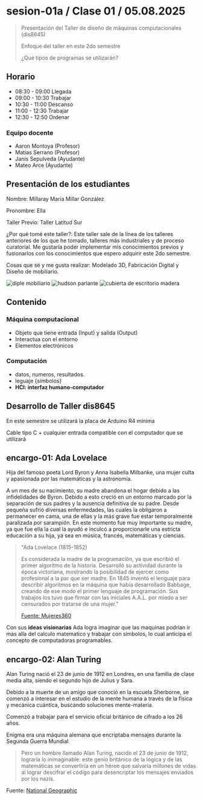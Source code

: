 # sesion-01a / Clase 01 / 05.08.2025
>
> Presentación del Taller de diseño de máquinas computacionales (dis8645)
>
> Enfoque del taller en este 2do semestre
>
> ¿Qué tipos de programas se utilizarán?

## Horario

- 08:30 - 09:00   Llegada
- 09:00 - 10:30   Trabajar
- 10:30 - 11:00   Descanso
- 11:00 - 12:30   Trabajar
- 12:30 - 12:50   Ordenar

### Equipo docente

- Aaron Montoya (Profesor)
- Matias Serrano (Profesor)
- Janis Sepulveda (Ayudante)
- Mateo Arce (Ayudante)

## Presentación de los estudiantes

  Nombre: Millaray María Millar González
  
  Pronombre: Ella
  
  Taller Previo: Taller Latitud Sur
  
  ¿Por qué tomé este taller?: Este taller sale de la línea de los talleres anteriores de los que he tomado,
  talleres más industriales y de proceso curatorial. Me gustaría poder implementar mis conocimientos previos
  y fusionarlos con los conocimientos que espero adquirir este 2do semestre.
  
  Cosas que sé y me gusta realizar: Modelado 3D, Fabricación Digital y Diseño de mobiliario.

![diple mobiliario](./imagenes/diple01.png)
![hudson parlante](./imagenes/hudson.png)
![cubierta de escritorio madera](./imagenes/cubierta.png)

## Contenido

### Máquina computacional

- Objeto que tiene entrada (Input) y salida (Output)
- Interactua con el entorno
- Elementos electrónicos

### Computación

- datos, numeros, resultados.
- leguaje {símbolos}
- **HCI: interfaz humano-computador**

## Desarrollo de Taller dis8645

En este semestre se utilizará la placa de Arduino R4 mínima

Cable tipo C + cualquier entrada compatible con el computador que se utilizará

## encargo-01: Ada Lovelace

Hija del famoso poeta Lord Byron y Anna Isabella Milbanke, una mujer culta y apasionada por las matemáticas y la astronomía.

A un mes de su nacimiento, su madre abandona el hogar debido a las infidelidades de Byron. Debido a esto creció en un entorno marcado por la separación de sus padres y la ausencia definitiva de su padre. Desde pequeña sufrió diversas enfermedades, las cuales la obligaron a permanecer en cama, una de ellas y la más grave fue estar temporalmente paralizada por sarampión. En este momento fue muy importante su madre, ya que fue ella la cual la ayudó e inculcó a proporcionarle una estricta educación a su hija, ya sea en música, francés, matemáticas y ciencias.

> "Ada Lovelace (1815-1852)
>
> Es considerada la madre de la programación, ya que escribió el primer algoritmo de la historia. Desarrolló su actividad durante la época victoriana, mostrando la posibilidad de ejercer como profesional a la par que ser madre. En 1845 inventó el lenguaje para describir algoritmos en la máquina que había desarrollado Babbage, creando de ese modo el primer lenguaje de programación. Sus trabajos los tuvo que firmar con las iniciales A.A.L. por miedo a ser censurados por tratarse de una mujer."
>
>[Fuente: Mujeres360](https://mujeres360.org/mujeres-destacadas/mujeres-que-revolucionaron-la-tecnologia/)

Con sus **ideas visionarias** Ada logra imaginar que las maquinas podrian ir mas alla del calculo matematico y trabajar con simbolos, lo cual anticipa el concepto de computadoras programables.

## encargo-02: Alan Turing

Alan Turing nació el 23 de junio de 1912 en Londres, en una familia de clase media alta, siendo el segundo hijo de Julius y Sara.

Debido a la muerte de un amigo que conoció en la escuela Sherborne, se comenzó a interesar en el estudio de la mente humana a través de la física y mecánica cuántica, buscando soluciones mente-materia.

Comenzó a trabajar para el servicio oficial británico de cifrado a los 26 años.

Enigma era una máquina alemana que encriptaba mensajes durante la Segunda Guerra Mundial.

>Pero un hombre llamado Alan Turing, nacido el 23 de junio de 1912, lograría lo inimaginable: este genio británico de la lógica y de las matemáticas se convertiría en un héroe que salvaría millones de vidas al lograr descifrar el código para desencriptar los mensajes enviados por los nazis.

Fuente: [National Geographic](https://historia.nationalgeographic.com.es/a/alan-turing-arma-secreta-aliados_16352)
